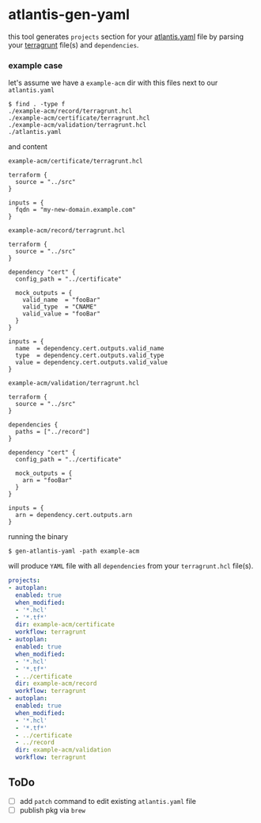 # atlantis-gen-yaml
this tool generates `projects` section for your [atlantis.yaml](https://www.runatlantis.io/docs/repo-level-atlantis-yaml.html#terragrunt) file by parsing your [terragrunt](https://terragrunt.gruntwork.io) file(s) and `dependencies`.


### example case
let's assume we have a `example-acm` dir with this files next to our `atlantis.yaml`

```shell
$ find . -type f
./example-acm/record/terragrunt.hcl
./example-acm/certificate/terragrunt.hcl
./example-acm/validation/terragrunt.hcl
./atlantis.yaml
```

and content

`example-acm/certificate/terragrunt.hcl`
```hcl
terraform {
  source = "../src"
}

inputs = {
  fqdn = "my-new-domain.example.com"
}
```
`example-acm/record/terragrunt.hcl`
```hcl
terraform {
  source = "../src"
}

dependency "cert" {
  config_path = "../certificate"

  mock_outputs = {
    valid_name  = "fooBar"
    valid_type  = "CNAME"
    valid_value = "fooBar"
  }
}

inputs = {
  name  = dependency.cert.outputs.valid_name
  type  = dependency.cert.outputs.valid_type
  value = dependency.cert.outputs.valid_value
}
```

`example-acm/validation/terragrunt.hcl`
```hcl
terraform {
  source = "../src"
}

dependencies {
  paths = ["../record"]
}

dependency "cert" {
  config_path = "../certificate"

  mock_outputs = {
    arn = "fooBar"
  }
}

inputs = {
  arn = dependency.cert.outputs.arn
}
```
running the binary
```shell
$ gen-atlantis-yaml -path example-acm
```
will produce `YAML` file with all `dependencies` from your `terragrunt.hcl` file(s).
```yaml
projects:
- autoplan:
  enabled: true
  when_modified:
  - '*.hcl'
  - '*.tf*'
  dir: example-acm/certificate
  workflow: terragrunt
- autoplan:
  enabled: true
  when_modified:
  - '*.hcl'
  - '*.tf*'
  - ../certificate
  dir: example-acm/record
  workflow: terragrunt
- autoplan:
  enabled: true
  when_modified:
  - '*.hcl'
  - '*.tf*'
  - ../certificate
  - ../record
  dir: example-acm/validation
  workflow: terragrunt
```

## ToDo
- [ ] add `patch` command to edit existing `atlantis.yaml` file
- [ ] publish pkg via `brew`
